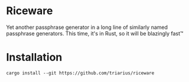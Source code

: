 Riceware
===

Yet another passphrase generator in a long line of similarly named passphrase generators. This time, it's in Rust, so it will be blazingly fast™️

# Installation
```shell
cargo install --git https://github.com/triarius/riceware
```
